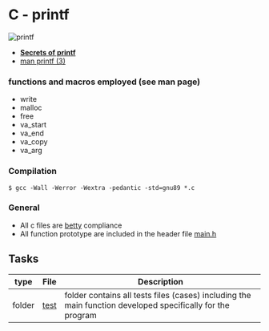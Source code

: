# C - printf
![printf](https://drive.google.com/file/d/13j-98-YxBaDUZ5q1OHtKngcPK_0mblrN/view?usp=share_link)

* [**Secrets of printf**](https://drive.google.com/file/d/1J3xpbP4E5qNNkjgYjJrISJlgp4ZSAUSm/view?usp=share_link)
* [man printf (3)](https://man7.org/linux/man-pages/man3/printf.3.html)


### functions and macros employed (see man page)
* write
* malloc
* free
* va_start
* va_end
* va_copy
* va_arg

### Compilation
```
$ gcc -Wall -Werror -Wextra -pedantic -std=gnu89 *.c
```

### General
* All c files are [betty]() compliance
* All function prototype are included in the header file [main.h](./main.h)

## Tasks
|type | File | Description |
|-----|------|-------------|
folder | [test](./test) | folder contains all tests files (cases) including the main function developed specifically for the program
